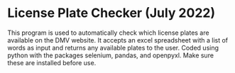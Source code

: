 # License Plate Checker (July 2022)
This program is used to automatically check which license plates are available on the DMV website.
It accepts an excel spreadsheet with a list of words as input and returns any available plates to the user.
Coded using python with the packages selenium, pandas, and openpyxl. Make sure these are installed before use.
